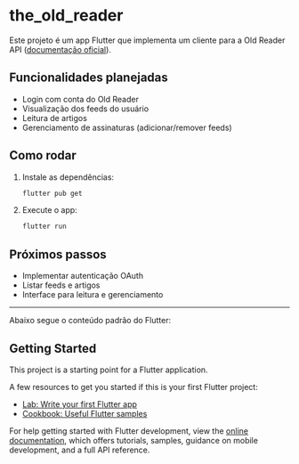# the_old_reader

Este projeto é um app Flutter que implementa um cliente para a Old Reader API ([documentação oficial](https://github.com/theoldreader/api)).

## Funcionalidades planejadas
- Login com conta do Old Reader
- Visualização dos feeds do usuário
- Leitura de artigos
- Gerenciamento de assinaturas (adicionar/remover feeds)

## Como rodar
1. Instale as dependências:
   ```sh
   flutter pub get
   ```
2. Execute o app:
   ```sh
   flutter run
   ```

## Próximos passos
- Implementar autenticação OAuth
- Listar feeds e artigos
- Interface para leitura e gerenciamento

---

Abaixo segue o conteúdo padrão do Flutter:

## Getting Started

This project is a starting point for a Flutter application.

A few resources to get you started if this is your first Flutter project:

- [Lab: Write your first Flutter app](https://docs.flutter.dev/get-started/codelab)
- [Cookbook: Useful Flutter samples](https://docs.flutter.dev/cookbook)

For help getting started with Flutter development, view the
[online documentation](https://docs.flutter.dev/), which offers tutorials,
samples, guidance on mobile development, and a full API reference.
